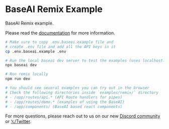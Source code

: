 # BaseAI Remix Example

BaseAI Remix example.

Please read the [documentation](https://baseai.dev/docs) for more information.

```sh
# Make sure to copy .env.baseai.example file and
# create .env file and add all the API keys in it
cp .env.baseai.example .env

# Run the local baseai dev server to test the examples (uses localhost:9000 port)
npx baseai dev

# Run remix locally
npm run dev

# You should see several examples you can try out in the browser
# Check the following directories inside `examples/remix/` directory
# - /app/routes/api.* (API Route handlers for pipes)
# - /app/routes/demo.* (examples of using the BaseAI)
# - /app/components/ (BaseAI based react components)
```

For more questions, please reach out to us on our new [Discord community](https://langbase.com/discord) or [𝕏/Twitter](https://twitter.com/langbaseinc).
